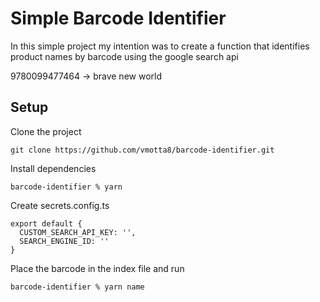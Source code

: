 # Simple Barcode Identifier

In this simple project my intention was to create a function that identifies product names by barcode using the google search api

9780099477464 &rarr; brave new world

## Setup
Clone the project
```
git clone https://github.com/vmotta8/barcode-identifier.git
```

Install dependencies
```
barcode-identifier % yarn
```

Create secrets.config.ts
```
export default {
  CUSTOM_SEARCH_API_KEY: '',
  SEARCH_ENGINE_ID: ''
}
```

Place the barcode in the index file and run
```
barcode-identifier % yarn name
```

